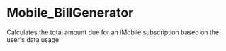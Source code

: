 # Mobile_BillGenerator
Calculates the total amount due for an iMobile subscription based on the user's data usage

